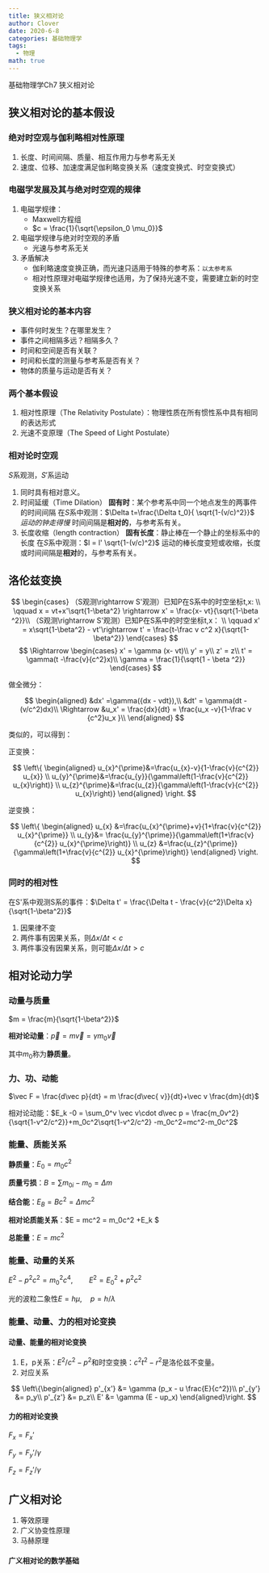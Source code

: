 ```yaml
---
title: 狭义相对论
author: Clover
date: 2020-6-8
categories: 基础物理学
tags:
  - 物理
math: true
---
```


基础物理学Ch7 狭义相对论

<!-- more -->
## 狭义相对论的基本假设

### 绝对时空观与伽利略相对性原理

1. 长度、时间间隔、质量、相互作用力与参考系无关
2. 速度、位移、加速度满足伽利略变换关系（速度变换式、时空变换式）

### 电磁学发展及其与绝对时空观的规律

1. 电磁学规律：
   + Maxwell方程组
   + $c = \frac{1}{\sqrt{\epsilon_0 \mu_0}}$
2. 电磁学规律与绝对时空观的矛盾
   + 光速与参考系无关
3. 矛盾解决
   + 伽利略速度变换正确，而光速只适用于特殊的参考系：`以太参考系`
   + 相对性原理对电磁学规律也适用，为了保持光速不变，需要建立新的时空变换关系

### 狭义相对论的基本内容

+ 事件何时发生？在哪里发生？
+ 事件之间相隔多远？相隔多久？
+ 时间和空间是否有关联？
+ 时间和长度的测量与参考系是否有关？
+ 物体的质量与运动是否有关？

### 两个基本假设

1. 相对性原理（The Relativity Postulate）：物理性质在所有惯性系中具有相同的表达形式
2. 光速不变原理（The Speed of Light Postulate）

### 相对论时空观

$S$系观测，$S'$系运动

1. 同时具有相对意义。
2. 时间延缓（Time Dilation）
   **固有时**：某个参考系中同一个地点发生的两事件的时间间隔
   在$S$系中观测：$\Delta t=\frac{\Delta t_0}{ \sqrt{1-(v/c)^2}}$
   *运动的钟走得慢*
   时间间隔是**相对的**，与参考系有关。
3. 长度收缩（length contraction）
   **固有长度**：静止棒在一个静止的坐标系中的长度
   在$S$系中观测：$l = l' \sqrt{1-(v/c)^2}$
   运动的棒长度变短或收缩，长度或时间间隔是**相对**的，与参考系有关。

## 洛伦兹变换

$$
\begin{cases}
    （S观测\rightarrow S'观测）已知P在S系中的时空坐标t,x:
    \\ \qquad x = vt+x'\sqrt{1-\beta^2} \rightarrow x' = \frac{x- vt}{\sqrt{1-\beta ^2}}\\
    （S观测\rightarrow S'观测）已知P在S系中的时空坐标t,x：
    \\ \qquad x' = x\sqrt{1-\beta^2} - vt'\rightarrow t' = \frac{t-\frac v c^2 x}{\sqrt{1-\beta^2}}
\end{cases}
$$
$$
\Rightarrow
\begin{cases}
    x' = \gamma (x- vt)\\
    y' = y\\
    z' = z\\
    t' = \gamma(t -\frac{v}{c^2}x)\\
    \gamma = \frac{1}{\sqrt{1 - \beta ^2}}
\end{cases}
$$

做全微分：

$$
\begin{aligned}
   &dx' =\gamma({dx - vdt}),\\
   &dt' = \gamma(dt - (v/c^2)dx)\\
   \Rightarrow &u_x' = \frac{dx}{dt} = \frac{u_x -v}{1-\frac v {c^2}u_x }\\
\end{aligned}
$$

类似的，可以得到：

正变换：

$$
\left\{
   \begin{aligned}
      u_{x}^{\prime}&=\frac{u_{x}-v}{1-\frac{v}{c^{2}} u_{x}} \\
      u_{y}^{\prime}&=\frac{u_{y}}{\gamma\left(1-\frac{v}{c^{2}} u_{x}\right)} \\
      u_{z}^{\prime}&=\frac{u_{z}}{\gamma\left(1-\frac{v}{c^{2}} u_{x}\right)}
   \end{aligned}
\right.
$$

逆变换：

$$
\left\{
   \begin{aligned}
      u_{x} &=\frac{u_{x}^{\prime}+v}{1+\frac{v}{c^{2}} u_{x}^{\prime}} \\
      u_{y}&= \frac{u_{y}^{\prime}}{\gamma\left(1+\frac{v}{c^{2}} u_{x}^{\prime}\right)} \\
      u_{z} &=\frac{u_{z}^{\prime}}{\gamma\left(1+\frac{v}{c^{2}} u_{x}^{\prime}\right)}
   \end{aligned}
\right.
$$

### 同时的相对性

在S'系中观测S系的事件：$\Delta t' = \frac{\Delta t - \frac{v}{c^2}\Delta x}{\sqrt{1-\beta^2}}$

1. 因果律不变
2. 两件事有因果关系，则$\Delta x/ \Delta t<c$
3. 两件事没有因果关系，则可能$\Delta x /\Delta t > c$

## 相对论动力学

### 动量与质量

$m = \frac{m}{\sqrt{1-\beta^2}}$

**相对论动量**：$\vec p = m\vec v = \gamma m_0\vec v$

其中$m_0$称为**静质量**。

### 力、功、动能

$\vec F = \frac{d\vec p}{dt} = m \frac{d\vec{ v}}{dt}+\vec v \frac{dm}{dt}$

相对论动能：$E_k -0 = \sum_0^v \vec v\cdot d\vec p = \frac{m_0v^2}{\sqrt{1-v^2/c^2}}+m_0c^2\sqrt{1-v^2/c^2} -m_0c^2=mc^2-m_0c^2$

### 能量、质能关系

**静质量**：$E_0 = m_0c^2$

**质量亏损**：$B = \sum m_{0i} -m_0 = \Delta m$

**结合能**：$E_B = Bc^2=\Delta m c^2$

**相对论质能关系**：$E = mc^2 = m_0c^2 +E_k $

**总能量**：$E = mc^2$

### 能量、动量的关系

$E^2-p^2c^2 = m_0^2 c^4,\qquad E^2 = E_0^2 +p^2c^2$

光的波粒二象性$E = h\mu ,\quad p = h/\lambda$

### 能量、动量、力的相对论变换

#### 动量、能量的相对论变换

1. E，p关系：$E^2/c^2 - p^2$和时空变换：$c^2t^2 -r^2$是洛伦兹不变量。
2. 对应关系

$$
\left\{\begin{aligned}
   p'_{x'} &= \gamma (p_x - u \frac{E}{c^2})\\
   p'_{y'} &= p_y\\
   p'_{z'} &= p_z\\
   E' &= \gamma (E - up_x)
\end{aligned}\right.
$$

#### 力的相对论变换

$F_x =F_x'$

$F_y = F_y' /\gamma$

$F_z = F_z' /\gamma$

## 广义相对论

1. 等效原理
2. 广义协变性原理
3. 马赫原理

#### 广义相对论的数学基础
